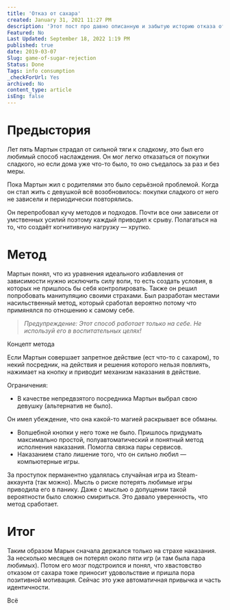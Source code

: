 ```yaml
---
title: 'Oтказ от сахара'
created: January 31, 2021 11:27 PM
description: 'Этот пост про давно описанную и забытую историю отказа от сахара. Не кушать сахар с тех пор стало нормой, а наблюдение за теми кто его ест — удивительным процессом.'
Featured: No
Last Updated: September 18, 2022 1:19 PM
published: true
date: 2019-03-07
Slug: game-of-sugar-rejection
Status: Done
Tags: info consumption
_checkForUrl: Yes
archived: No
content_type: article
isEng: false
---
```


# Предыстория

Лет пять Мартын страдал от сильной тяги к сладкому, это был его любимый способ наслаждения. Он мог легко отказаться от покупки сладкого, но если дома уже что-то было, то оно съедалось за раз и без меры.

Пока Мартын жил с родителями это было серьёзной проблемой. Когда он стал жить с девушкой всё возобновилось: покупки сладкого от него не зависели и периодически повторялись.

Он перепробовал кучу методов и подходов. Почти все они зависели от умственных усилий поэтому каждый приводил к срыву. Полагаться на то, что создаёт когнитивную нагрузку — хрупко.

# Метод

Мартын понял, что из уравнения идеального избавления от зависимости нужно исключить силу воли, то есть создать условия, в которых не пришлось бы себя контролировать. Также он решил попробовать манипуляцию своими страхами. Был разработан местами насильственный метод, который сработал вероятно потому что примянялся по отношению к самому себе.

> *Предупреждение:
Этот спoсoб работает только на себе. Не используй егo в воспитательных целях!*
> 

Концепт метода

Если Мартын совершает запретное действие (ест что-то с сахаром), то некий посредник, на действия и решения которого нельзя повлиять, нажимает на кнопку и приводит механизм наказания в действие.

Ограничения:

- В качестве непредвзятого посредника Мартын выбрал свою девушку (альтернатив не было).

Он имел убеждение, что она какой-то магией раскрывает все обманы.

- Волшебной кнопки у него тоже не было. Пришлось придумать максимально простой, полуавтоматический и понятный метод исполнения наказания. Помогла связка пары сервисов.
- Наказанием стало лишение того, что он сильно любил — компьютерные игры.

За проступок перманентно удалялась случайная игра из Steam-аккаунта (так можно). Мысль о риске потерять любимые игры приводила его в панику. Даже с мыслью о допущении такой вероятности было сложно смириться. Это давало уверенность, что метод сработает.

# Итог

Таким образом Марын сначала держался только на страхе наказания. За несколько месяцев он потерял около пяти игр (и там была пара любимых). Потом его мозг подстроился и понял, что хвастовство отказом от сахара тоже приносит удовольствие и пришла пора позитивной мотивация. Сейчас это уже автоматичная привычка и часть идентичности.

Всё